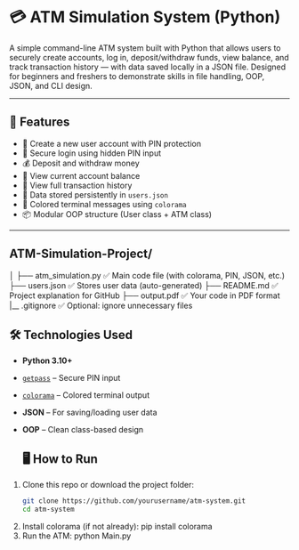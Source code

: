 # 💳 ATM Simulation System (Python)

A simple command-line ATM system built with Python that allows users to securely create accounts, log in, deposit/withdraw funds, view balance, and track transaction history — with data saved locally in a JSON file. Designed for beginners and freshers to demonstrate skills in file handling, OOP, JSON, and CLI design.

---

## 🚀 Features

- 🧾 Create a new user account with PIN protection
- 🔐 Secure login using hidden PIN input
- 💰 Deposit and withdraw money 
- 🧾 View current account balance
- 📜 View full transaction history
- 💾 Data stored persistently in `users.json`
- 🎨 Colored terminal messages using `colorama`
- 📦 Modular OOP structure (User class + ATM class)

---

## ATM-Simulation-Project/
│
├── atm_simulation.py            ✅ Main code file (with colorama, PIN, JSON, etc.)
├── users.json                   ✅ Stores user data (auto-generated)
├── README.md                    ✅ Project explanation for GitHub
├── output.pdf                   ✅ Your code in PDF format
|__ .gitignore                   ✅ Optional: ignore unnecessary files

## 🛠️ Technologies Used

- **Python 3.10+**
- [`getpass`](https://docs.python.org/3/library/getpass.html) – Secure PIN input
- [`colorama`](https://pypi.org/project/colorama/) – Colored terminal output
- **JSON** – For saving/loading user data
- **OOP** – Clean class-based design

  ## 🖥️ How to Run

1. Clone this repo or download the project folder:
   ```bash
   git clone https://github.com/yourusername/atm-system.git
   cd atm-system
2. Install colorama (if not already): pip install colorama
3. Run the ATM: python Main.py





